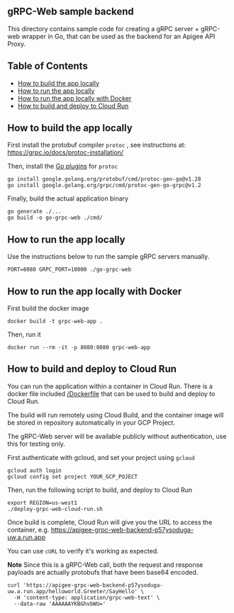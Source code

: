 <!--
  Copyright 2024 Google LLC

  Licensed under the Apache License, Version 2.0 (the "License");
  you may not use this file except in compliance with the License.
  You may obtain a copy of the License at

       http://www.apache.org/licenses/LICENSE-2.0

  Unless required by applicable law or agreed to in writing, software
  distributed under the License is distributed on an "AS IS" BASIS,
  WITHOUT WARRANTIES OR CONDITIONS OF ANY KIND, either express or implied.
  See the License for the specific language governing permissions and
  limitations under the License.
-->
## gRPC-Web sample backend

This directory contains sample code for creating a gRPC server + gRPC-web wrapper in Go, that can be used as the backend for an Apigee API Proxy.

## Table of Contents

- [How to build the app locally](#how-to-build-the-app-locally)
- [How to run the app locally](#how-to-run-the-app-locally)
- [How to run the app locally with Docker](#how-to-run-the-app-locally-with-docker)
- [How to build and deploy to Cloud Run](#how-to-build-and-deploy-to-cloud-run)


## How to build the app locally

First install the protobuf compiler `protoc` , see instructions at: https://grpc.io/docs/protoc-installation/

Then, install the [Go plugins](https://grpc.io/docs/languages/go/quickstart/#prerequisites) for `protoc`

```shell
go install google.golang.org/protobuf/cmd/protoc-gen-go@v1.28
go install google.golang.org/grpc/cmd/protoc-gen-go-grpc@v1.2
```

Finally, build the actual application binary

```shell
go generate ./...
go build -o go-grpc-web ./cmd/
```


## How to run the app locally

Use the instructions below to run the sample gRPC servers manually.

```shell
PORT=8080 GRPC_PORT=10000 ./go-grpc-web
````


## How to run the app locally with Docker

First build the docker image

```shell
docker build -t grpc-web-app .
```

Then, run it 

```shell
docker run --rm -it -p 8080:8080 grpc-web-app
```


## How to build and deploy to Cloud Run

You can run the application within a container in Cloud Run.
There is a docker file included [/Dockerfile](/grpc-web/app/Dockerfile) that can be used
to build and deploy to Cloud Run.

The build will run remotely using Cloud Build, and the container image will be stored in
repository automatically in your GCP Project.

The gRPC-Web server will be available publicly without authentication, use this for testing only.

First authenticate with gcloud, and set your project using `gcloud`
```shell
gcloud auth login
gcloud config set project YOUR_GCP_POJECT
```

Then, run the following script to build, and deploy to Cloud Run

```shell
export REGION=us-west1
./deploy-grpc-web-cloud-run.sh
```

Once build is complete, Cloud Run will give you the URL to access the container, e.g. https://apigee-grpc-web-backend-p57ysoduga-uw.a.run.app

You can use `cURL` to verify it's working as expected.

**Note** Since this is a gRPC-Web call, both the request and response payloads are actually protobufs that have been base64 encoded.


```shell
curl 'https://apigee-grpc-web-backend-p57ysoduga-uw.a.run.app/helloworld.Greeter/SayHello' \
  -H 'content-type: application/grpc-web-text' \
  --data-raw 'AAAAAAYKBGhvbWU='
```

